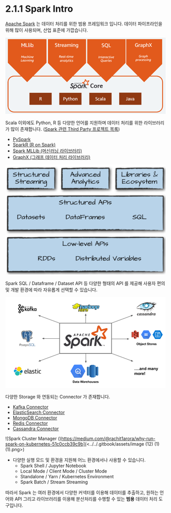 # 2.1.1 Spark Intro

[Apache Spark](https://spark.apache.org) 는 데이터 처리를 위한 범용 프레임워크 입니다. 데이터 파이프라인을 위해 많이 사용되며, 산업 표준에 가깝습니다.&#x20;



![Apache Spark Languages and Libraries (https://www.datanami.com/2019/03/08/a-decade-later-apache-spark-still-going-strong/)](<../../.gitbook/assets/image (18) (1).png>)



Scala 이외에도 Python, R 등 다양한 언어를 지원하며 데이터 처리를 위한 라이브러리가 많이 존재합니다.  ([Spark 관련 Third Party 프로젝트 목록](https://spark.apache.org/third-party-projects.html))

* [PySpark](http://spark.apache.org/docs/latest/api/python/)
* [SparkR (R on Spark)](https://spark.apache.org/docs/latest/sparkr.html)
* [Spark MLLib (머신러닝 라이브러리)](https://spark.apache.org/docs/latest/ml-guide.html)
* [GraphX (그래프 데이터 처리 라이브러리)](https://spark.apache.org/docs/latest/graphx-programming-guide.html)



![Spark APIs (Slide)](<../../.gitbook/assets/image (23).png>)

Spark SQL / Dataframe / Dataset API 등 다양한 형태의 API 를 제공해 사용자 편의 및 개발 환경에 따라 자유롭게 선택할 수 있습니다.&#x20;



![Spark Integration (https://www.datamechanics.co/apache-spark)](<../../.gitbook/assets/image (11) (1).png>)



다양한 Storage 와 연동되는 Connector 가 존재합니다.&#x20;

* [Kafka Connector](https://spark.apache.org/docs/latest/structured-streaming-kafka-integration.html)
* [ElasticSearch Connector](https://www.elastic.co/guide/en/elasticsearch/hadoop/current/spark.html)
* [MongoDB Connector](https://docs.mongodb.com/spark-connector/current/)
* [Redis Connector](https://github.com/RedisLabs/spark-redis)
* [Cassandra Connector](https://github.com/datastax/spark-cassandra-connector)



![Spark Cluster Manager ()https://medium.com/@rachit1arora/why-run-spark-on-kubernetes-51c0ccb39c9b](<../../.gitbook/assets/image (12) (1) (1).png>)

* 다양한 실행 모드 및 환경을 지원해 어느 환경에서나 사용할 수 있습니다.
  * Spark Shell / Jupyter Notebook
  * Local Mode / Client Mode / Cluster Mode
  * Standalone / Yarn / Kubernetes Environment
  * Spark Batch / Stream Streaming



따라서 Spark 는 여러 환경에서 다양한 커넥터를 이용해 데이터를 추출하고, 원하는 언어와 API 그리고 라이브러리를 이용해 분산처리를 수행할 수 있는 **범용** 데이터 처리 도구입니다.

